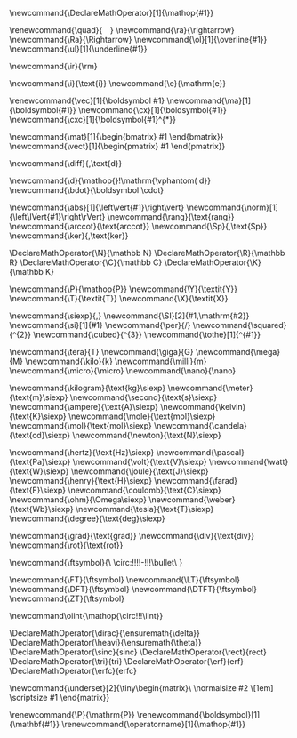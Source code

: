 

\newcommand{\DeclareMathOperator}[1]{\mathop{#1}}

<!-- Basics -->
\renewcommand{\quad}{&emsp;} <!--    -->
\newcommand{\ra}{\rightarrow}
\newcommand{\Ra}{\Rightarrow}
\newcommand{\ol}[1]{\overline{#1}}
\newcommand{\ul}[1]{\underline{#1}}

\newcommand{\ir}{\rm}



\newcommand{\i}{\text{i}}
\newcommand{\e}{\mathrm{e}}


\renewcommand{\vec}[1]{\boldsymbol #1}
\newcommand{\ma}[1]{\boldsymbol{#1}}
\newcommand{\cx}[1]{\boldsymbol{#1}}
\newcommand{\cxc}[1]{\boldsymbol{#1}^{*}}



\newcommand{\mat}[1]{\begin{bmatrix} #1 \end{bmatrix}}
\newcommand{\vect}[1]{\begin{pmatrix} #1 \end{pmatrix}}



<!-- \newcommand{\diff}{\mathop{}\!\mathrm{\vphantom( d}} -->
\newcommand{\diff}{\,\text{d}}


\newcommand{\d}{\mathop{}\!\mathrm{\vphantom( d}}
\newcommand{\bdot}{\boldsymbol \cdot}



\newcommand{\abs}[1]{\left\vert{#1}\right\vert}
\newcommand{\norm}[1]{\left\lVert{#1}\right\rVert}
\newcommand{\rang}{\text{rang}}
\newcommand{\arccot}{\text{arccot}}
\newcommand{\Sp}{\,\text{Sp}}
\newcommand{\ker}{\,\text{ker}}


\DeclareMathOperator{\N}{\mathbb N}
\DeclareMathOperator{\R}{\mathbb R}
\DeclareMathOperator{\C}{\mathbb C}
\DeclareMathOperator{\K}{\mathbb K}



\newcommand{\P}{\mathop{P}}
\newcommand{\Y}{\textit{Y}}
\newcommand{\T}{\textit{T}}
\newcommand{\X}{\textit{X}}


<!-- SI Units -->
<!--=============================================================== -->
\newcommand{\siexp}{\,}
\newcommand{\SI}[2]{#1\,\mathrm{#2}}
\newcommand{\si}[1]{#1}
\newcommand{\per}{/}
\newcommand{\squared}{^{2}}
\newcommand{\cubed}{^{3}}
\newcommand{\tothe}[1]{^{#1}}

\newcommand{\tera}{T}
\newcommand{\giga}{G}
\newcommand{\mega}{M}
\newcommand{\kilo}{k}
\newcommand{\milli}{m}
\newcommand{\micro}{\micro}
\newcommand{\nano}{\nano}

\newcommand{\kilogram}{\text{kg}\siexp}
\newcommand{\meter}{\text{m}\siexp}
\newcommand{\second}{\text{s}\siexp}
\newcommand{\ampere}{\text{A}\siexp}
\newcommand{\kelvin}{\text{K}\siexp}
\newcommand{\mole}{\text{mol}\siexp}
\newcommand{\mol}{\text{mol}\siexp}
\newcommand{\candela}{\text{cd}\siexp}
\newcommand{\newton}{\text{N}\siexp}

\newcommand{\hertz}{\text{Hz}\siexp}
\newcommand{\pascal}{\text{Pa}\siexp}
\newcommand{\volt}{\text{V}\siexp}
\newcommand{\watt}{\text{W}\siexp}
\newcommand{\joule}{\text{J}\siexp}
\newcommand{\henry}{\text{H}\siexp}
\newcommand{\farad}{\text{F}\siexp}
\newcommand{\coulomb}{\text{C}\siexp}
\newcommand{\ohm}{\Omega\siexp}
\newcommand{\weber}{\text{Wb}\siexp}
\newcommand{\tesla}{\text{T}\siexp}
\newcommand{\degree}{\text{deg}\siexp}






\newcommand{\grad}{\text{grad}}
\newcommand{\div}{\text{div}}
\newcommand{\rot}{\text{rot}}


\newcommand{\ftsymbol}{\ \circ\:\!\!\!\!-\!\!\!\bullet\ }

\newcommand{\FT}{\ftsymbol}
\newcommand{\LT}{\ftsymbol}
\newcommand{\DFT}{\ftsymbol}
\newcommand{\DTFT}{\ftsymbol}
\newcommand{\ZT}{\ftsymbol}


\newcommand\oiint{\mathop{\circ\!\!\!\iint}}

\DeclareMathOperator{\dirac}{\ensuremath{\delta}}
\DeclareMathOperator{\heavi}{\ensuremath{\theta}}
\DeclareMathOperator{\sinc}{sinc}
\DeclareMathOperator{\rect}{rect}
\DeclareMathOperator{\tri}{tri}
\DeclareMathOperator{\erf}{erf}
\DeclareMathOperator{\erfc}{erfc}



<!-- KaTeX Tweaks -->

\newcommand{\underset}[2]{\tiny\begin{matrix}\\ \normalsize #2 \\[1em] \scriptsize #1 \end{matrix}}

\renewcommand{\P}{\mathrm{P}}
\renewcommand{\boldsymbol}[1]{\mathbf{#1}}
\renewcommand{\operatorname}[1]{\mathop{#1}}


